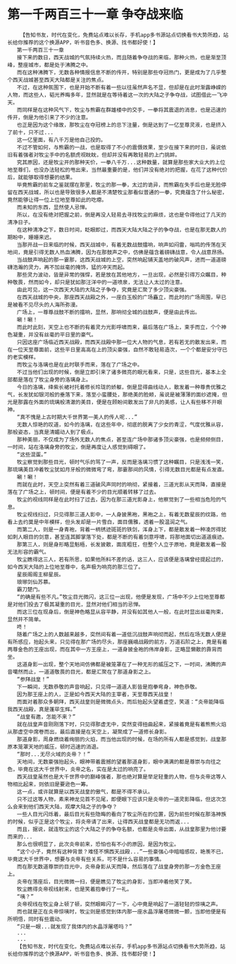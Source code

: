 # 第一千两百三十一章 争夺战来临
        【告知书友，时代在变化，免费站点难以长存，手机app多书源站点切换看书大势所趋，站长给你推荐的这个换源APP，听书音色多、换源、找书都好使！】
       第一千两百三十一章
       接下来的数日，西天战城的气氛持续火热，而且随着争夺战的来临，那种火热，也是渐至顶峰，整座城市，都是处于沸腾之中。
       而在这种沸腾下，无数各种情报信息不断的传开，特别是那些夺冠热门，更是成为了几乎整个西天战城甚至西天大陆都是关注的焦点。
       不过，在这种氛围下，也是开始不断有着一些以往虽然声名不显，但却是在此时渐露峥嵘的人物，而这些人，韬光养晦多年，显然就是在等待着这一次的大陆之子争夺战，试图借此一飞冲天。
       而同样是在这种风气下，牧尘与熊霸在群雄楼中的交手，一拳将其震退的消息，也是迅速的传开，倒是为他引来了不少的注意。
       也正是因为这个缘故，那牧尘在夺冠榜上的总下注量，倒是达到了一亿至尊灵液，也是挤入了前十，只不过...
       这一亿里面，有八千万是他自己投的。
       不过不管如何，与熊霸的一战，也是取得了不小的震慑效果，至少在接下来的时日，虽说依旧有着强者对牧尘手中的名额虎视眈眈，但却并没有再敢轻易的上门挑衅。
       究其原因，还是牧尘开的那种天价，一拳八千万...这种数量，就算是那些家大业大的上位地至尊们，也没办法轻松的甩出来，当然最重要的是，他们并没有绝对的把握，在花了这种代价后，就能够取得想要的结果。
       毕竟熊霸的前车之鉴就摆在那里，牧尘的那一拳，太过的诡异，而熊霸在失手后也是无脸停留在西天战城，所以也是导致很多人都是不清楚牧尘那看似普通的一拳，究竟蕴含了什么秘密，竟然能够让得一位上位地至尊如此的吃瘪。
       而未知的东西，显然使人忌惮。
       所以，在没有绝对把握之前，倒是再没人轻易去寻找牧尘的麻烦，这也是令得他过了几天的清净日子。
       在这种清净之下，数日时间，眨眼即过，而西天大陆大陆之子的争夺战，也是在那无数人的期盼中，姗姗来迟。
       当那开战一日来临的时候，西天战城中，有着无数战鼓擂响，响声如闷雷，嗡鸣的传荡在天地间，竟是引得无数人热血沸腾，因为在那鼓声之中，仿佛是蕴含着磅礴战意，令人战意昂扬。
       当战鼓声响起的那一霎那，这西天战城的上空，突然响起铺天盖地的破风声，进而一道道磅礴浩瀚的灵力，再不加丝毫的掩饰，猛的冲天而起。
       那些灵力波动，皆是异常的强悍，若是放在其他地方，一旦出现，必然是引得万众瞩目，种种敬畏，然而如今，却只是犹如那汪洋中的一道喷泉，无法让人太过的注意。
       由此可见，这一次西天大陆的大陆之子争夺，究竟是汇聚了多少顶尖豪强。
       在西天战城的中央，那座西天战殿之外，一座白玉般的广场矗立，而此时的广场周围，早已是被看不见尽头的人海所弥漫。
       广场上，一尊尊战鼓不断的擂响，显然，那响彻全城的战鼓声，便是由此传出。
       唰！唰！
       而此时此刻，天空上也不断的有着灵力光影呼啸而来，最后落在广场上，束手而立，个个神色凝重，并没有丝毫的平日里的豪气。
       只因这座广场临近西天战殿，而西天战殿中那一位大人物的气息，若有若无的散发出来，而在一位天至尊面前，这些平日里高高在上的顶尖豪强，自然不敢轻易造次，一个个都是安分守已的老实模样。
       而牧尘与洛璃也是在此时联手而来，落在了广场之中。
       不过当他们出现的时候，倒是立即引来了诸多微亮的眼光看来，只是，这些目光，基本上全部都是落在了牧尘身旁的洛璃身上。
       今日的洛璃，绛紫长裙衬托着修长玲珑的娇躯，倒是显得曲线动人，散发着一种尊贵优雅之气，长发犹如银河般的垂落下来，落至小蛮腰处，那绝美的脸颊，虽说是被薄薄的面纱遮掩，但光是那露在外面的琉璃般清澈的美目，便是在顾盼间散发出了非凡的美感，让人有些移不开眼神。
       “真不愧是上古时期大千世界第一美人的传人呢...”
       无数人惊艳的叹道，如今的洛璃，在这些年中，彻底的脱离了少女的青涩，气度优雅从容，那般姿态，当真是清媚动人到了极点。
       那种美丽，不仅成为了场外无数人的焦点，甚至连广场中那诸多顶尖豪强，也是频频侧目，一时间，站在洛璃身旁的牧尘，倒是再度让人感觉到碍眼了。
       “这些混蛋。”
       牧尘察觉到那些目光，顿时气乐的骂了一声，反而是洛璃习惯了这种瞩目，只是浅浅一笑，那琉璃美目冲着牧尘犹如月牙般的微微弯了弯，那霎那间的风情，引得无数目光都是有点发直。
       唰！唰！
       而就在此时，天空上突然有着三道破风声同时的响彻，紧接着，三道光影从天而降，直接是落在了广场之上，顿时间，便是有着不少的目光顺着转移了过去。
       牧尘的视线同样是在此时扫了过去，因为在那三道光影身上，他察觉到了一些相当危险的气息。
       牧尘视线扫过，只见得那三道人影中，一人身披黑袍，黑袍之上，有着无数星辰的纹路，他看上去约莫是中年模样，但头发却是一片雪白，面目儒雅，透着一股温润之气。
       而第二人，则是一身青袍，背着一柄锈迹斑斑的铁剑，浑身上下，都是散发着一种凌厉得犹如刺人眼目的剑意，甚至连其脚掌落下处，都是不断的有着剑意呼啸，将那地面切出道道痕迹。
       那第三人，则是身形略显魁梧，长发披散，面庞粗狂，但整个人立于原地，竟是散发着一股无法形容的霸气。
       牧尘瞧得这三人，若有所思，如果他所料不差的话，这三人，应该便是洛璃曾经提起过的，如今西天大陆的上位地至尊中，名声极为响亮的那三位了。
       星辰阁阁主柳星辰。
       琅琊剑仙苏慕。
       霸刀楚门。
       “的确是有些不凡。”牧尘目光微闪，这三位一出现，他便是发现，广场中不少上位地至尊都是对他们投去了极其凝重的目光，显然对他们相当的忌惮。
       而这三位在现身后，倒是神色略显从容平静，并没有如其他人一般，在此时显出丝毫拘束，显然并不简单。
       咚！
       随着广场之上的人数越来越多，突然间有着一道低沉战鼓声响彻而起，然后在场无数人便是有所感应，抬起头来，只见得在那广场的尽头，那座巍峨战殿的前方，万道石阶之上，竟是有着两尊金色的王座出现，而在其中一方王座上，一道身披金袍的伟岸身影，正略显懒散的靠背而坐。
       这道身影一出现，整个天地间仿佛都是被笼罩在了一种无形的威压之下，一时间，沸腾的声音噶然而止，一道道敬畏的目光，都是汇聚在了那道身影之上。
       “参拜战皇！”
       下一瞬间，无数恭敬的声音响起，只见得一道道人影皆是抱拳弯身，神色恭敬。
       因为那王座上的人，正是如今西天大陆的主宰者，天至尊西天战皇！
       而面对着那众多朝拜，西天战皇则是微微点头，而后抬起头望着虚空，笑道：“炎帝能降临我西天战殿，真是蓬荜生辉。”
       “战皇有邀，怎能不来？”
       就在战皇声音刚刚落下时，只见得那虚无中，突然变得扭曲起来，紧接着竟是有着熊熊火焰从那虚空中席卷而出，最后直接是在天空上，凝聚成了一道修长身影。
       那道身影，周身燃烧着绚丽的火焰，而当他出现的时候，在场的所有人都是感觉到，战皇那原本笼罩天地的威压，顿时迅速的消退。
       “那时...无尽火域的炎帝？！”
       天地间，无数豪强抬起头，眼神带着震撼的望着那道身影，眼中满满的都是尊崇与向往之色，毕竟在这大千世界中，炎帝之名，实在是太过的响亮了。
       西天战皇虽然也是大千世界中的巅峰强者，那也绝对算是举足轻重的人物，但与炎帝这等人物相比起来，则依旧是要逊色一筹。
       这一点，或许就算是以西天战皇的傲气，都是不得不承认。
       只不过这等人物，素来神龙见首不见尾，即便眼下应该只是炎帝的一道灵影降临，但这次怎么会来到他们西天大陆，观摩大陆之子的争夺？
       一些人目光闪烁着，最后目光有些隐晦的看向了牧尘所在的位置，因为前些时候在那洛神族的时候，似乎正是这个牧尘，将炎帝请了出来，让得西天战皇都是无功而返...
       而且，据说，就连牧尘的这个大陆之子的争夺名额，也都是炎帝出面，从战皇那里为他讨要而来的...
       那么也很明显了，此次炎帝前来，恐怕也有不小的原因，是因为牧尘。
       “这个小子，竟然有这种背景？难怪不惧西天战殿...”一些豪强心中暗暗感叹，艳羡不已，毕竟这大千世界中，想要与炎帝有些关系，可不是什么容易的事情。
       而在那无数道尊崇的目光中，炎帝身影从天而降，然后落在了战皇身旁的那一方金色王座上。
       炎帝在落座后，目光微微一扫，便是瞧见了牧尘的身影，当即冲着他笑了笑。
       牧尘瞧得炎帝视线射来，也是笑着抱拳行了一礼。
       “咦？”
       炎帝视线在牧尘身上顿了顿，突然眼眸闪了一下，心中竟是响起了一道轻轻的惊咦之声。
       而也就是正在炎帝惊咦时，牧尘则是感觉到体内那一座水晶浮屠塔微微一颤，当即他便是有所明悟，同时有些震动。
       “只是一眼...就发现了我体内的水晶浮屠塔吗？”
       ...
       ...
       【告知书友，时代在变化，免费站点难以长存，手机app多书源站点切换看书大势所趋，站长给你推荐的这个换源APP，听书音色多、换源、找书都好使！】